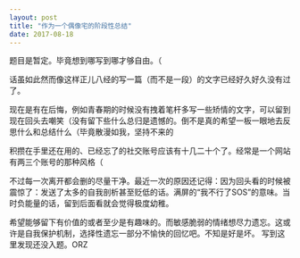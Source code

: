 ```yaml
---
layout: post
title: "作为一个偶像宅的阶段性总结"
date: 2017-08-18
---
```


题目是暂定。毕竟想到哪写到哪才够自由。（

话虽如此然而像这样正儿八经的写一篇（而不是一段）的文字已经好久好久没有过了。

现在是有在后悔，例如青春期的时候没有拽着笔杆多写一些矫情的文字，可以留到现在回头去嘲笑（没有留下些什么总归是遗憾的。倒不是真的希望一板一眼地去反思什么和总结什么（毕竟散漫如我，坚持不来的

积攒在手里还在用的、已经忘了的社交账号应该有十几二十个了。经常是一个网站有两三个账号的那种风格（

不过每一次离开都会删的尽量干净。最近一次的原因还记得：因为回头看的时候被震惊了：发送了太多的自我剖析甚至贬低的话。满屏的“我不行了SOS”的意味。当时负能量的话，留到后面看就会觉得极度幼稚。

希望能够留下有价值的或者至少是有趣味的。而敏感脆弱的情绪想尽力遗忘。这或许是自我保护机制，选择性遗忘一部分不愉快的回忆吧。不知是好是坏。
写到这里发现还没入题。ORZ
